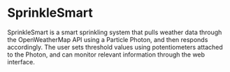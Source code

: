 # SprinkleSmart

SprinkleSmart is a smart sprinkling system that pulls weather data through the OpenWeatherMap API using a Particle Photon, and then responds accordingly. The user sets threshold values using potentiometers attached to the Photon, and can monitor relevant information through the web interface.
